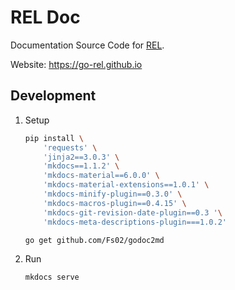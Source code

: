 # REL Doc

Documentation Source Code for [REL](https://github.com/go-rel/rel).

Website: https://go-rel.github.io

## Development

1. Setup
    ```bash
    pip install \
        'requests' \
        'jinja2==3.0.3' \
        'mkdocs==1.1.2' \
        'mkdocs-material==6.0.0' \
        'mkdocs-material-extensions==1.0.1' \
        'mkdocs-minify-plugin==0.3.0' \
        'mkdocs-macros-plugin==0.4.15' \
        'mkdocs-git-revision-date-plugin==0.3 '\
        'mkdocs-meta-descriptions-plugin===1.0.2'

    go get github.com/Fs02/godoc2md
    ```

2. Run
    ```bash
    mkdocs serve
    ```
